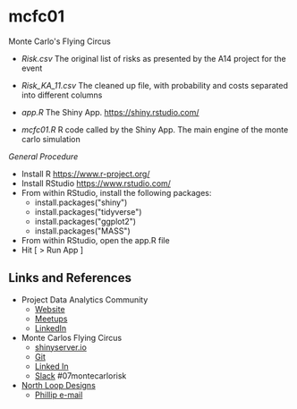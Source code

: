 # mcfc01
Monte Carlo's Flying Circus

* *Risk.csv*
The original list of risks as presented by the A14 project for the event

* *Risk_KA_11.csv*
The cleaned up file, with probability and costs separated into different columns

* *app.R*
The Shiny App.  https://shiny.rstudio.com/

* *mcfc01.R*
R code  called by the Shiny App.  The main engine of the monte carlo simulation


_General Procedure_

* Install R  https://www.r-project.org/
* Install RStudio https://www.rstudio.com/
* From within RStudio, install the following packages:
  * install.packages("shiny")
  * install.packages("tidyverse")
  * install.packages("ggplot2")
  * install.packages("MASS")
* From within RStudio, open the app.R file
* Hit [ > Run App ]


## Links and References

* Project Data Analytics Community
    + [Website](https://projectdataanalytics.uk/)
    + [Meetups](https://skillsmatter.com/groups/10768-project-data-and-analytics)
    + [LinkedIn](https://www.linkedin.com/company/projectdataanalytics/?viewAsMember=true)
* Monte Carlos Flying Circus
    + [shinyserver.io](https://north-loop-designs.shinyapps.io/mcfc01/)
    + [Git](https://github.com/possibly-sam/mcfc01)
    + [Linked In](https://www.linkedin.com/groups/12233300/)
    + [Slack](projecthackworkspace.slack.com)  #07montecarlorisk
* [North Loop Designs](http://www.north-loop-designs.uk)
    + [Phillip e-mail](mailto:pma@north-loop-designs.uk)

